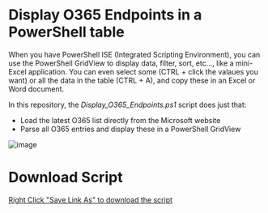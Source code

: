 # Display O365 Endpoints in a PowerShell table

When you have PowerShell ISE (Integrated Scripting Environment), you can use the PowerShell GridView to display data, filter, sort, etc..., like a mini-Excel application. You can even select some (CTRL + click the valaues you want) or all the data in the table (CTRL + A), and copy these in an Excel or Word document.

In this repository, the *Display_O365_Endpoints.ps1* script does just that:
- Load the latest O365 list directly from the Microsoft website
- Parse all O365 entries and display these in a PowerShell GridView

![image](https://user-images.githubusercontent.com/33433229/176457473-f5fc4b73-bc6f-4597-93e7-11af727af495.png)

# Download Script

[Right Click "Save Link As" to download the script](https://raw.githubusercontent.com/SammyKrosoft/Query-O365-Endpoints-JSON-with-PowerShell/main/Display_O365_Endpoints.ps1)
